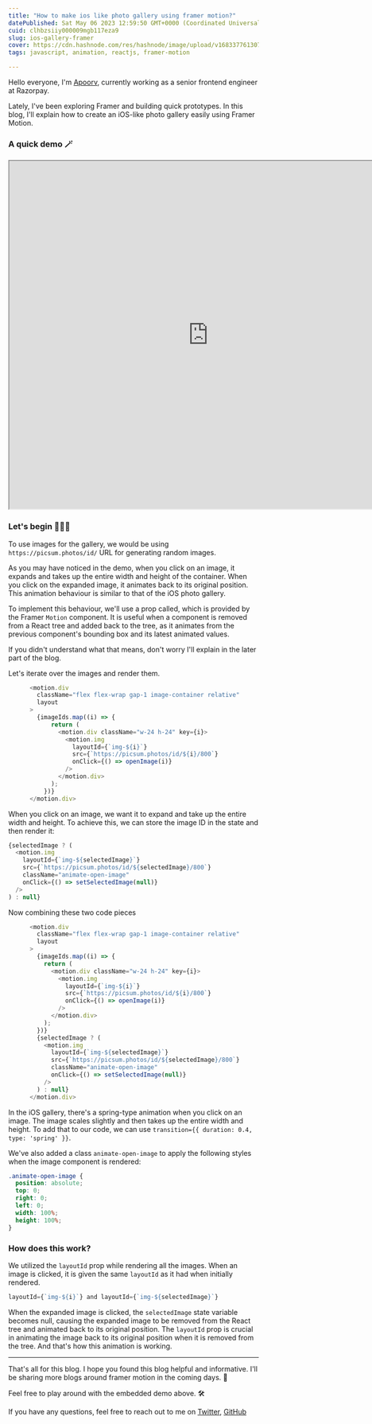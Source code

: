 ```yaml
---
title: "How to make ios like photo gallery using framer motion?"
datePublished: Sat May 06 2023 12:59:50 GMT+0000 (Coordinated Universal Time)
cuid: clhbzsiiy000009mgb117eza9
slug: ios-gallery-framer
cover: https://cdn.hashnode.com/res/hashnode/image/upload/v1683377613076/e24bac82-882e-4223-8354-306f410a8d0b.webp
tags: javascript, animation, reactjs, framer-motion

---
```


Hello everyone, I'm [Apoorv](https://twitter.com/apoorv_taneja), currently working as a senior frontend engineer at Razorpay.

Lately, I've been exploring Framer and building quick prototypes. In this blog, I'll explain how to create an iOS-like photo gallery easily using Framer Motion.

### A quick demo 🪄

<iframe src="https://stackblitz.com/edit/ios-gallery?embed=1&file=src/App.tsx&view=preview" width="800" height="700"></iframe>

### Let's begin 👨🏻‍💻

To use images for the gallery, we would be using `https://picsum.photos/id/` URL for generating random images.

As you may have noticed in the demo, when you click on an image, it expands and takes up the entire width and height of the container. When you click on the expanded image, it animates back to its original position. This animation behaviour is similar to that of the iOS photo gallery.

To implement this behaviour, we'll use a prop called, which is provided by the Framer `Motion` component. It is useful when a component is removed from a React tree and added back to the tree, as it animates from the previous component's bounding box and its latest animated values.

If you didn't understand what that means, don't worry I'll explain in the later part of the blog.

Let's iterate over the images and render them.

```javascript
      <motion.div
        className="flex flex-wrap gap-1 image-container relative"
        layout
      >
        {imageIds.map((i) => {
            return (
              <motion.div className="w-24 h-24" key={i}>
                <motion.img
                  layoutId={`img-${i}`}
                  src={`https://picsum.photos/id/${i}/800`}
                  onClick={() => openImage(i)}
                />
              </motion.div>
            );
          })}
      </motion.div>
```

When you click on an image, we want it to expand and take up the entire width and height. To achieve this, we can store the image ID in the state and then render it:

```javascript
{selectedImage ? (
  <motion.img
    layoutId={`img-${selectedImage}`}
    src={`https://picsum.photos/id/${selectedImage}/800`}
    className="animate-open-image"
    onClick={() => setSelectedImage(null)}
  />
) : null}
```

Now combining these two code pieces

```javascript
      <motion.div
        className="flex flex-wrap gap-1 image-container relative"
        layout
      >
        {imageIds.map((i) => {
          return (
            <motion.div className="w-24 h-24" key={i}>
              <motion.img
                layoutId={`img-${i}`}
                src={`https://picsum.photos/id/${i}/800`}
                onClick={() => openImage(i)}
              />
            </motion.div>
          );
        })}
        {selectedImage ? (
          <motion.img
            layoutId={`img-${selectedImage}`}
            src={`https://picsum.photos/id/${selectedImage}/800`}
            className="animate-open-image"
            onClick={() => setSelectedImage(null)}
          />
        ) : null}
      </motion.div>
```

In the iOS gallery, there's a spring-type animation when you click on an image. The image scales slightly and then takes up the entire width and height. To add that to our code, we can use `transition={{ duration: 0.4, type: 'spring' }}`.

We've also added a class `animate-open-image` to apply the following styles when the image component is rendered:

```css
.animate-open-image {
  position: absolute;
  top: 0;
  right: 0;
  left: 0;
  width: 100%;
  height: 100%;
}
```

### How does this work?

We utilized the `layoutId` prop while rendering all the images. When an image is clicked, it is given the same `layoutId` as it had when initially rendered.

```javascript
layoutId={`img-${i}`} and layoutId={`img-${selectedImage}`}
```

When the expanded image is clicked, the `selectedImage` state variable becomes null, causing the expanded image to be removed from the React tree and animated back to its original position. The `layoutId` prop is crucial in animating the image back to its original position when it is removed from the tree. And that's how this animation is working.

---

That's all for this blog. I hope you found this blog helpful and informative. I'll be sharing more blogs around framer motion in the coming days. 🎉

Feel free to play around with the embedded demo above. 🛠

If you have any questions, feel free to reach out to me on [Twitter](https://twitter.com/apoorv_taneja), [GitHub](https://github.com/plxity)